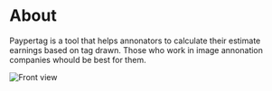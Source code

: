 # About
Paypertag is a tool that helps annonators to calculate their estimate earnings based on tag drawn. Those who work in image annonation companies whould be best for them.

![Front view](.gitbook/assets/1.png)
